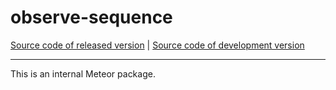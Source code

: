 # observe-sequence
[Source code of released version](https://github.com/meteor/meteor/tree/master/packages/observe-sequence) | [Source code of development version](https://github.com/meteor/meteor/tree/devel/packages/observe-sequence)
***

This is an internal Meteor package.
